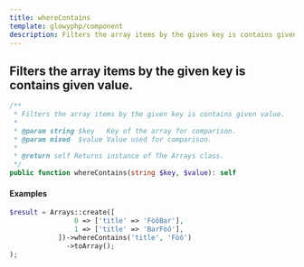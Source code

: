 ```yaml
---
title: whereContains
template: glowyphp/component
description: Filters the array items by the given key is contains given value.
---
```


<h2 class="font-normal text-lg">
Filters the array items by the given key is contains given value.
</h2>

```php
/**
 * Filters the array items by the given key is contains given value.
 *
 * @param string $key   Key of the array for comparison.
 * @param mixed  $value Value used for comparison.
 *
 * @return self Returns instance of The Arrays class.
 */
public function whereContains(string $key, $value): self
```

#### Examples

```php
$result = Arrays::create([
                0 => ['title' => 'FòôBar'],
                1 => ['title' => 'BarFòô'],
            ])->whereContains('title', 'Fòô')
              ->toArray();
);
```
